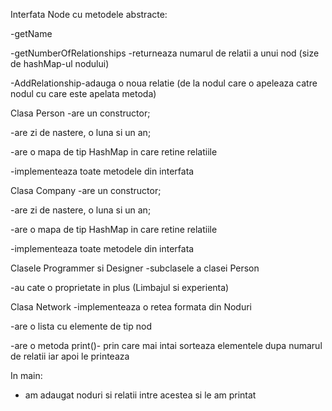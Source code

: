  Interfata Node cu metodele abstracte:
 
 -getName
 
 -getNumberOfRelationships -returneaza numarul de relatii a unui nod (size de hashMap-ul nodului)
 
 -AddRelationship-adauga o noua relatie (de la nodul care o apeleaza catre nodul cu care este apelata metoda)
 
 Clasa Person
 -are un constructor;
 
 -are zi de nastere, o luna si un an;
 
 -are o mapa de tip HashMap in care retine relatiile
 
 -implementeaza toate metodele din interfata
 
 Clasa Company
  -are un constructor;
  
 -are zi de nastere, o luna si un an;
 
 -are o mapa de tip HashMap in care retine relatiile
 
 -implementeaza toate metodele din interfata
 
 Clasele Programmer si Designer
 -subclasele a clasei Person
 
 -au cate o proprietate in plus (Limbajul si experienta)
 
 Clasa Network
 -implementeaza o retea formata din Noduri
 
 -are o lista cu elemente de tip nod
 
 -are o metoda print()- prin care mai intai sorteaza elementele dupa numarul de relatii iar apoi le printeaza
 
 In main:
 * am adaugat noduri si relatii intre acestea si le am printat
 
